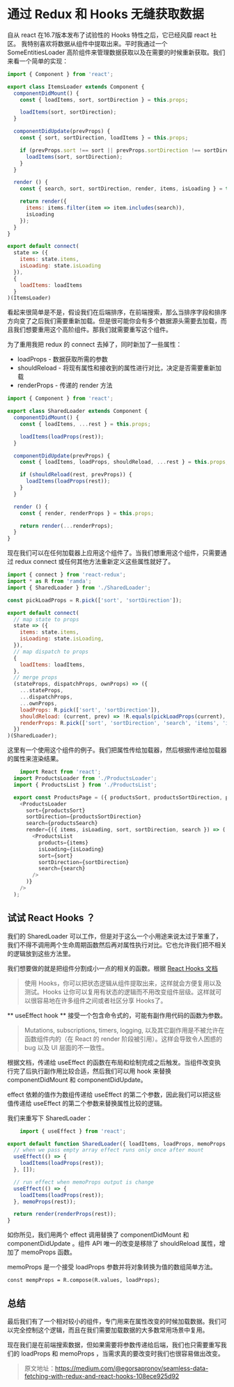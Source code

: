 # 通过 Redux 和 Hooks 无缝获取数据

自从 react 在16.7版本发布了试验性的 Hooks 特性之后，它已经风靡 react 社区。
我特别喜欢将数据从组件中提取出来。平时我通过一个 SomeEntitiesLoader 高阶组件来管理数据获取以及在需要的时候重新获取。我们来看一个简单的实现：

```javascript
import { Component } from 'react';

export class ItemsLoader extends Component {
  componentDidMount() {
    const { loadItems, sort, sortDirection } = this.props;

    loadItems(sort, sortDirection);
  }

  componentDidUpdate(prevProps) {
    const { sort, sortDirection, loadItems } = this.props;

    if (prevProps.sort !== sort || prevProps.sortDirection !== sortDirection) {
      loadItems(sort, sortDirection);
    }
  }

  render () {
    const { search, sort, sortDirection, render, items, isLoading } = this.props;

    return render({
      items: items.filter(item => item.includes(search)), 
      isLoading
    });
  }
}

export default connect(
  state => ({
    items: state.items,
    isLoading: state.isLoading
  }),
  {
    loadItems: loadItems
  }
)(ItemsLoader)
```

看起来很简单是不是，假设我们在后端排序，在前端搜索，那么当排序字段和排序方向变了之后我们需要重新加载。但是很可能你会有多个数据源头需要去加载，而且我们想要重用这个高阶组件。那我们就需要重写这个组件。

为了重用我把 redux 的 connect 去掉了，同时新加了一些属性：
* loadProps - 数据获取所需的参数
* shouldReload - 将现有属性和接收到的属性进行对比，决定是否需要重新加载
* renderProps - 传递的 render 方法

```javascript
import { Component } from 'react';

export class SharedLoader extends Component {
  componentDidMount() {
    const { loadItems, ...rest } = this.props;

    loadItems(loadProps(rest));
  }

  componentDidUpdate(prevProps) {
    const { loadItems, loadProps, shouldReload, ...rest } = this.props;

    if (shouldReload(rest, prevProps)) {
      loadItems(loadProps(rest));
    }
  }

  render () {
    const { render, renderProps } = this.props;

    return render(...renderProps);
  }
}
```
现在我们可以在任何加载器上应用这个组件了。当我们想重用这个组件，只需要通过 redux connect 或任何其他方法重新定义这些属性就好了。

```javascript
import { connect } from 'react-redux';
import * as R from 'ramda';
import { SharedLoader } from './SharedLoader';

const pickLoadProps = R.pick(['sort', 'sortDirection']);

export default connect(
  // map state to props
  state => ({
    items: state.items,
    isLoading: state.isLoading,
  }),
  // map dispatch to props
  {
    loadItems: loadItems,
  },
  // merge props
  (stateProps, dispatchProps, ownProps) => ({
    ...stateProps,
    ...dispatchProps,
    ...ownProps,
    loadProps: R.pick(['sort', 'sortDirection']),
    shouldReload: (current, prev) => !R.equals(pickLoadProps(current), pickLoadProps(prev)),
    renderProps: R.pick(['sort', 'sortDirection', 'search', 'items', 'isLoading']),
  })
)(SharedLoader);
```
这里有一个使用这个组件的例子。我们把属性传给加载器，然后根据传递给加载器的属性来渲染结果。
```javascript
	import React from 'react';
  import ProductsLoader from './ProductsLoader';
  import { ProductsList } from './ProductsList';

  export const ProductsPage = ({ productsSort, productsSortDirection, productsSearch }) => (
    <ProductsLoader
      sort={productsSort}
      sortDirection={productsSortDirection}
      search={productsSearch}
      render={({ items, isLoading, sort, sortDirection, search }) => (
        <ProductsList 
          products={items} 
          isLoading={isLoading} 
          sort={sort} 
          sortDirection={sortDirection} 
          search={search} 
        />
      )}
    />
  );
```
## 试试 React Hooks ？

我们的 SharedLoader 可以工作，但是对于这么一个小用途来说太过于笨重了，我们不得不调用两个生命周期函数然后再对属性执行对比。它也允许我们把不相关的逻辑放到这些方法里。

我们想要做的就是把组件分割成小一点的相关的函数。根据 [React Hooks 文档](https://reactjs.org/docs/hooks-intro.html)
> 使用 Hooks，你可以把状态逻辑从组件提取出来，这样就会方便复用以及测试。Hooks 让你可以复用有状态的逻辑而不用改变组件层级。这样就可以很容易地在许多组件之间或者社区分享 Hooks了。
> 

** useEffect hook **
接受一个包含命令式的，可能有副作用代码的函数为参数。
> Mutations, subscriptions, timers, logging, 以及其它副作用是不被允许在函数组件内的（在 React 的 render 阶段被引用）。这样会导致令人困惑的 bug 以及 UI 层面的不一致性。
> 

根据文档，传递给 useEffect 的函数在布局和绘制完成之后触发。当组件改变执行完了后执行副作用比较合适，然后我们可以用 hook 来替换 componentDidMount 和 componentDidUpdate。

effect 依赖的值作为数组传递给 useEffect 的第二个参数，因此我们可以把这些值传递给 useEffect 的第二个参数来替换属性比较的逻辑。

我们来重写下 SharedLoader：
```javascript
	import { useEffect } from 'react';

export default function SharedLoader({ loadItems, loadProps, memoProps, renderProps, render, ...rest }) {
  // when we pass empty array effect runs only once after mount
  useEffect(() => {
    loadItems(loadProps(rest));
  }, []);

  // run effect when memoProps output is change
  useEffect(() => {
    loadItems(loadProps(rest));
  }, memoProps(rest));

  return render(renderProps(rest));
}
```
如你所见，我们用两个 effect 调用替换了 componentDidMount 和 componentDidUpdate 。组件 API 唯一的改变是移除了 shouldReload 属性，增加了 memoProps 函数。

memoProps 是一个接受 loadProps 参数并将对象转换为值的数组简单方法。

<code>const mempProps = R.compose(R.values, loadProps);</code>

## 总结

最后我们有了一个相对较小的组件，专门用来在属性改变的时候加载数据。我们可以完全控制这个逻辑，而且在我们需要加载数据的大多数常用场景中复用。

现在我们是在前端搜索数据，但如果需要将参数传递给后端，我们也只需要重写我们的 loadProps 和 memoProps ，当需求真的要改变时我们也很容易做出改变。

> 原文地址：https://medium.com/@egorsapronov/seamless-data-fetching-with-redux-and-react-hooks-108ece925d92

